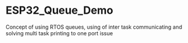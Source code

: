 # ESP32_Queue_Demo
Concept of using RTOS queues, using of inter task communicating and solving multi task printing to one port issue
